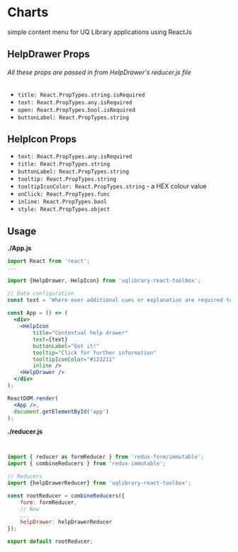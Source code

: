 # Charts

simple content menu for UQ Library applications using ReactJs


## HelpDrawer Props
###### All these props are passed in from HelpDrawer's reducer.js file 
- `title: React.PropTypes.string.isRequired`
- `text: React.PropTypes.any.isRequired` 
- `open: React.PropTypes.bool.isRequired`
- `buttonLabel: React.PropTypes.string`


## HelpIcon Props
- `text: React.PropTypes.any.isRequired`
- `title: React.PropTypes.string`
- `buttonLabel: React.PropTypes.string`
- `tooltip: React.PropTypes.string`
- `tooltipIconColor: React.PropTypes.string` - a HEX colour value
- `onClick: React.PropTypes.func`
- `inline: React.PropTypes.bool`
- `style: React.PropTypes.object`

    
## Usage

**./App.js**
```jsx
import React from 'react';
...

import {HelpDrawer, HelpIcon} from 'uqlibrary-react-toolbox';

// Data configuration
const text = 'Where ever additional cues or explanation are required to clarify a process or procedure. Can be used as a card cue (inline inside of <CardHeader> to offer the icon in the top right of the card, or inline in text or form elements. Additionally, by adding 2 parameters (helpTitle and helpText) to a <Field> element, an integrated help icon can be produced. More info on this implementation in forms.'
        
const App = () => (
  <div>
    <HelpIcon 
        title="Contextual help drawer" 
        text={text} 
        buttonLabel="Got it!" 
        tooltip="Click for further information"
        tooltipIconColor="#123211"
        inline />
    <HelpDrawer />
  </div>
);

ReactDOM.render(
  <App />,
  document.getElementById('app')
);
```

**./reducer.js**
```jsx


import { reducer as formReducer } from 'redux-form/immutable';
import { combineReducers } from 'redux-immutable';

// Reducers
import {helpDrawerReducer} from 'uqlibrary-react-toolbox';

const rootReducer = combineReducers({
    form: formReducer,
    // New
    ...
    helpDrawer: helpDrawerReducer
});

export default rootReducer;

```
